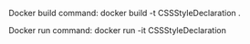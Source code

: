 Docker build command:
docker build -t CSSStyleDeclaration .

Docker run command:
docker run -it CSSStyleDeclaration
